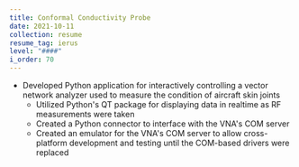 ```yaml
---
title: Conformal Conductivity Probe
date: 2021-10-11
collection: resume
resume_tag: ierus
level: "####"
i_order: 70
---
```


- Developed Python application for interactively controlling a vector network
  analyzer used to measure the condition of aircraft skin joints
  - Utilized Python's QT package for displaying data in realtime as RF
    measurements were taken
  - Created a Python connector to interface with the VNA's COM server
  - Created an emulator for the VNA's COM server to allow cross-platform
    development and testing until the COM-based drivers were replaced
